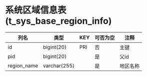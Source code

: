 # 系统区域信息表(t_sys_base_region_info)
| 列名   | 类型   | KEY  | 可否为空 | 注释   |
| ---- | ---- | ---- | ---- | ---- |
|id|bigint(20)|PRI|否|主键|
|pid|bigint(20)||是|父id|
|region_name|varchar(255)||是|地区名称|
